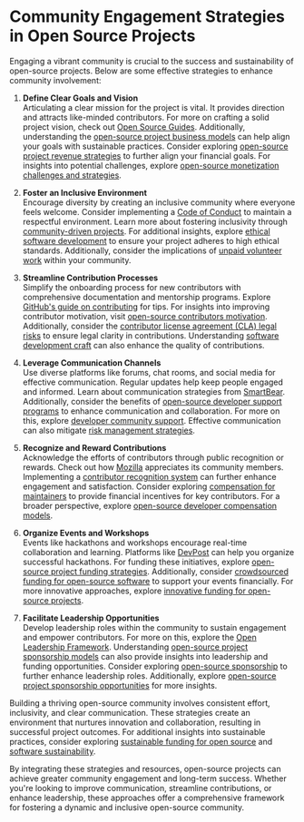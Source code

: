 # Community Engagement Strategies in Open Source Projects

Engaging a vibrant community is crucial to the success and sustainability of open-source projects. Below are some effective strategies to enhance community involvement:

1. **Define Clear Goals and Vision**  
   Articulating a clear mission for the project is vital. It provides direction and attracts like-minded contributors. For more on crafting a solid project vision, check out [Open Source Guides](https://opensource.guide/). Additionally, understanding the [open-source project business models](https://www.license-token.com/wiki/open-source-project-business-models) can help align your goals with sustainable practices. Consider exploring [open-source project revenue strategies](https://www.license-token.com/wiki/open-source-project-revenue-strategies) to further align your financial goals. For insights into potential challenges, explore [open-source monetization challenges and strategies](https://www.license-token.com/wiki/open-source-monetization-challenges-and-strategies).

2. **Foster an Inclusive Environment**  
   Encourage diversity by creating an inclusive community where everyone feels welcome. Consider implementing a [Code of Conduct](https://www.contributor-covenant.org/) to maintain a respectful environment. Learn more about fostering inclusivity through [community-driven projects](https://www.license-token.com/wiki/community-driven-projects). For additional insights, explore [ethical software development](https://www.license-token.com/wiki/ethical-software-development) to ensure your project adheres to high ethical standards. Additionally, consider the implications of [unpaid volunteer work](https://www.license-token.com/wiki/unpaid-volunteer-work) within your community.

3. **Streamline Contribution Processes**  
   Simplify the onboarding process for new contributors with comprehensive documentation and mentorship programs. Explore [GitHub's guide on contributing](https://docs.github.com/en/get-started/quickstart/contributing-to-projects) for tips. For insights into improving contributor motivation, visit [open-source contributors motivation](https://www.license-token.com/wiki/open-source-contributors-motivation). Additionally, consider the [contributor license agreement (CLA) legal risks](https://www.license-token.com/wiki/contributor-license-agreement-cla-legal-risks) to ensure legal clarity in contributions. Understanding [software development craft](https://www.license-token.com/wiki/software-development-craft) can also enhance the quality of contributions.

4. **Leverage Communication Channels**  
   Use diverse platforms like forums, chat rooms, and social media for effective communication. Regular updates help keep people engaged and informed. Learn about communication strategies from [SmartBear](https://smartbear.com/blog/the-importance-of-communication-in-open-source/). Additionally, consider the benefits of [open-source developer support programs](https://www.license-token.com/wiki/open-source-developer-support-programs) to enhance communication and collaboration. For more on this, explore [developer community support](https://www.license-token.com/wiki/developer-community-support). Effective communication can also mitigate [risk management strategies](https://www.license-token.com/wiki/risk-management-strategies).

5. **Recognize and Reward Contributions**  
   Acknowledge the efforts of contributors through public recognition or rewards. Check out how [Mozilla](https://mozilla.org/) appreciates its community members. Implementing a [contributor recognition system](https://www.license-token.com/wiki/contributor-recognition-system) can further enhance engagement and satisfaction. Consider exploring [compensation for maintainers](https://www.license-token.com/wiki/compensation-for-maintainers) to provide financial incentives for key contributors. For a broader perspective, explore [open-source developer compensation models](https://www.license-token.com/wiki/developer-compensation-models).

6. **Organize Events and Workshops**  
   Events like hackathons and workshops encourage real-time collaboration and learning. Platforms like [DevPost](https://devpost.com/) can help you organize successful hackathons. For funding these initiatives, explore [open-source project funding strategies](https://www.license-token.com/wiki/open-source-project-funding-strategies). Additionally, consider [crowdsourced funding for open-source software](https://www.license-token.com/wiki/crowdsourced-funding-for-open-source-software) to support your events financially. For more innovative approaches, explore [innovative funding for open-source projects](https://www.license-token.com/wiki/innovative-funding-for-open-source-projects).

7. **Facilitate Leadership Opportunities**  
   Develop leadership roles within the community to sustain engagement and empower contributors. For more on this, explore the [Open Leadership Framework](https://mozilla.github.io/leadership-training/series-A/). Understanding [open-source project sponsorship models](https://www.license-token.com/wiki/open-source-project-sponsorship-models) can also provide insights into leadership and funding opportunities. Consider exploring [open-source sponsorship](https://www.license-token.com/wiki/open-source-sponsorship) to further enhance leadership roles. Additionally, explore [open-source project sponsorship opportunities](https://www.license-token.com/wiki/open-source-project-sponsorship-opportunities) for more insights.

Building a thriving open-source community involves consistent effort, inclusivity, and clear communication. These strategies create an environment that nurtures innovation and collaboration, resulting in successful project outcomes. For additional insights into sustainable practices, consider exploring [sustainable funding for open source](https://www.license-token.com/wiki/sustainable-funding-for-open-source) and [software sustainability](https://www.license-token.com/wiki/software-sustainability).

By integrating these strategies and resources, open-source projects can achieve greater community engagement and long-term success. Whether you're looking to improve communication, streamline contributions, or enhance leadership, these approaches offer a comprehensive framework for fostering a dynamic and inclusive open-source community.